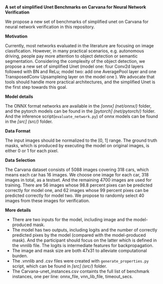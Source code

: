 **A  set of simplified Unet Benchmarks on Carvana for Neural Network Verification**

We propose a new set of benchmarks of simplified unet on Carvana for neural network verification in this repository.

**Motivation**

Currently, most networks evaluated in the literature are focusing on image classfication. However, in many practical scenarios, e.g. autonomous driving, people pay more attention to object detection or semantic segmentation. Considering the complexity of the object detection, we propose a new set of simplified Unet (model one: four Conv2d layers followed with BN and ReLu; model two: add one AveragePool layer and one  TransposedConv Upsampleing layer on the model one ). We advocate that tools should handle more practical architectures, and the simplified Unet is the first step towards this goal.

**Model details**

The ONNX format networks are available in the *[onnx] (net/onnx/)* folder, and the pytorch models can be found in the *[pytorch] (net/pytorch/)*  folder. And the inference script(`evaluate_network.py`) of onnx models can be found in the *[src] (src/)* folder.

**Data Format**

The input images should be normalized to the [0, 1] range. The ground truth masks, which is produced by executing the model on original images,  is either 0 or 1 for each pixel.

**Data Selection**

The Carvana dataset consists of 5088 images covering 318 cars, which means each car has 16 images. We choose one image for each car, 318 images in total, as a testset. And the remaining 4700 images are used for training. There are 56 images  whose 98.8 percent pixes can be predicted correctly for model one, and 62 images whose 99 percent pixes can be predicted correctly for model two.  We propose to randomly select 40 images from these images for verification.

**More details**

- There are two inputs for the model, including image and the model-produced mask.
- The model has two outputs, including logits and the number of correctly predicted pixes by the model (compared with the model-produced mask).  And the participant should focus on the latter which is defined in the vnnlib file. The logits is intermediate features for backpropagation.
- The image and mask size are both 47x31 to alleviate computational burden.
- The .vnnlib and .csv files were created with `generate_properties.py` script, which can be found in  *[src] (src/)*  folder.
- The Carvana-unet_instances.csv containts the full list of benchmark instances, one per line: onnx_file, vnn_lib_file, timeout_secs.
